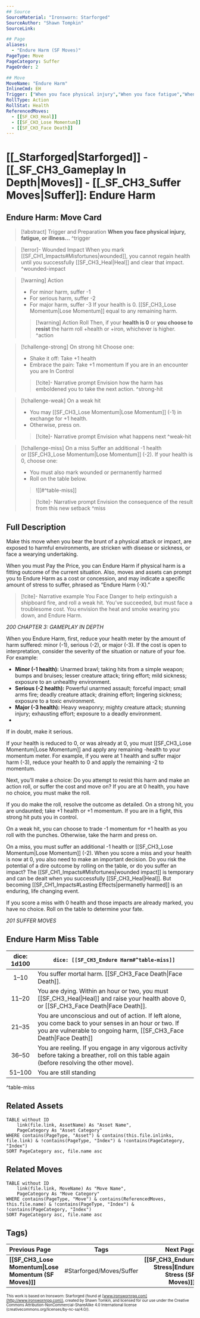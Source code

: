 ```yaml
---
## Source
SourceMaterial: "Ironsworn: Starforged"
SourceAuthor: "Shawn Tompkin"
SourceLink: 

## Page
aliases:
  - "Endure Harm (SF Moves)"
PageType: Move
PageCategory: Suffer
PageOrder: 2

## Move
MoveName: "Endure Harm"
InlineCmd: EH
Trigger: ["When you face physical injury","When you face fatigue","When you face illness"]
RollType: Action
RollStat: Health
ReferencedMoves: 
  - [[SF_CH3_Heal]]
  - [[SF_CH3_Lose Momentum]]
  - [[SF_CH3_Face Death]]
---
```

# [[_Starforged|Starforged]] - [[_SF_CH3_Gameplay In Depth|Moves]] - [[_SF_CH3_Suffer Moves|Suffer]]: Endure Harm
## Endure Harm: Move Card
>[!abstract]  Trigger and Preparation
>**When you face physical injury, fatigue, or illness...** ^trigger

> [!error]- Wounded Impact
> When you mark [[SF_CH1_Impacts#Misfortunes|wounded]], you cannot regain health until you successfully [[SF_CH3_Heal|Heal]] and clear that impact. ^wounded-impact

> [!warning] Action
>- For minor harm, suffer -1
>- For serious harm, suffer -2
>- For major harm, suffer -3
> If your health is 0. [[SF_CH3_Lose Momentum|Lose Momentum]] equal to any remaining harm.
> > [!warning] Action Roll
> > Then, if your **health is 0** or **you choose to resist** the harm 
> > roll +health or +iron, whichever is higher. ^action

> [!challenge-strong] On strong hit
> Choose one:
>- Shake it off: Take +1 health
>- Embrace the pain: Take +1 momentum
>If you are in an encounter you are In Control
> > [!cite]- Narrative prompt
> > Envision how the harm has emboldened you to take the next action. ^strong-hit

> [!challenge-weak] On a weak hit
>-  You may [[SF_CH3_Lose Momentum|Lose Momentum]] (-1) in exchange for +1 health. 
>-  Otherwise, press on.
> > [!cite]- Narrative prompt
> > Envision what happens next ^weak-hit

> [!challenge-miss] On a miss
>  Suffer an additional -1 health or [[SF_CH3_Lose Momentum|Lose Momentum]] (-2). 
>  If your health is 0, choose one:
>- You must also mark wounded or permanently harmed
>- Roll on the table below.
> > ![[#^table-miss]]
> 
> > [!cite]- Narrative prompt
> > Envision the consequence of the result from this new setback ^miss
## Full Description
Make this move when you bear the brunt of a physical attack or impact, are exposed to harmful environments, are stricken with disease or sickness, or face a wearying undertaking. 

When you must Pay the Price, you can Endure Harm if physical harm is a fitting outcome of the current situation. Also, moves and assets can prompt you to Endure Harm as a cost or concession, and may indicate a specific amount of stress to suffer, phrased as “Endure Harm (-X).” 

> [!cite]- Narrative example
> You Face Danger to help extinguish a shipboard fire, and roll a weak hit. You’ve succeeded, but must face a troublesome cost. You envision the heat and smoke wearing you down, and Endure Harm.

*200 CHAPTER 3: GAMEPLAY IN DEPTH*

When you Endure Harm, first, reduce your health meter by the amount of harm suffered: minor (-1), serious (-2), or major (-3). If the cost is open to interpretation, consider the severity of the situation or nature of your foe. For example: 
- **Minor (-1 health):** Unarmed brawl; taking hits from a simple weapon; bumps and bruises; lesser creature attack; tiring effort; mild sickness; exposure to an unhealthy environment. 
- **Serious (-2 health):** Powerful unarmed assault; forceful impact; small arms fire; deadly creature attack; draining effort; lingering sickness; exposure to a toxic environment. 
- **Major (-3 health):** Heavy weaponry; mighty creature attack; stunning injury; exhausting effort; exposure to a deadly environment. 
- 
If in doubt, make it serious. 

If your health is reduced to 0, or was already at 0, you must [[SF_CH3_Lose Momentum|Lose Momentum]] and apply any remaining -health to your momentum meter. For example, if you were at 1 health and suffer major harm (-3), reduce your health to 0 and apply the remaining -2 to momentum. 

Next, you’ll make a choice: Do you attempt to resist this harm and make an action roll, or suffer the cost and move on? If you are at 0 health, you have no choice, you must make the roll. 

If you do make the roll, resolve the outcome as detailed. 
On a strong hit, you are undaunted; take +1 health or +1 momentum. If you are in a fight, this strong hit puts you in control.

On a weak hit, you can choose to trade -1 momentum for +1 health as you roll with the punches. Otherwise, take the harm and press on. 

On a miss, you must suffer an additional -1 health or [[SF_CH3_Lose Momentum|Lose Momentum]] (-2). When you score a miss and your health is now at 0, you also need to make an important decision. Do you risk the potential of a dire outcome by rolling on the table, or do you suffer an impact? The [[SF_CH1_Impacts#Misfortunes|wounded impact]] is temporary and can be dealt when you successfully [[SF_CH3_Heal|Heal]]. But becoming [[SF_CH1_Impacts#Lasting Effects|permanetly harmed]] is an enduring, life changing event. 

If you score a miss with 0 health and those impacts are already marked, you have no choice. Roll on the table to determine your fate.

*201 SUFFER MOVES*

## Endure Harm Miss Table
| dice: 1d100 | `dice: [[SF_CH3_Endure Harm#^table-miss]]` |
| :---: | --- |
| 1–10 | You suffer mortal harm. [[SF_CH3_Face Death\|Face Death]]. |
| 11–20 | You are dying. Within an hour or two, you must [[SF_CH3_Heal\|Heal]] and raise your health above 0, or [[SF_CH3_Face Death\|Face Death]]. |
| 21–35 | You are unconscious and out of action. If left alone, you come back to your senses in an hour or two. If you are vulnerable to ongoing harm, [[SF_CH3_Face Death\|Face Death]] |
| 36–50 | You are reeling. If you engage in any vigorous activity before taking a breather, roll on this table again (before resolving the other move). |
| 51–100 | You are still standing |
^table-miss

## Related Assets
```dataview
TABLE without ID
	link(file.link, AssetName) As "Asset Name",
	PageCategory As "Asset Category"
WHERE contains(PageType, "Asset") & contains(this.file.inlinks, file.link) & !contains(PageType, "Index") & !contains(PageCategory, "Index")
SORT PageCategory asc, file.name asc
```

## Related Moves
```dataview
TABLE without ID
	link(file.link, MoveName) As "Move Name",
	PageCategory As "Move Category"
WHERE contains(PageType, "Move") & contains(ReferencedMoves, this.file.name) & !contains(PageType, "Index") & !contains(PageCategory, "Index")
SORT PageCategory asc, file.name asc
```

## Tags)
| Previous Page | Tags | Next Page |
|:--- |:---:| ---:|
| **[[SF_CH3_Lose Momentum\|Lose Momentum (SF Moves)]]** | #Starforged/Moves/Suffer | **[[SF_CH3_Endure Stress\|Endure Stress (SF Moves)]]** |

<font size=-2>This work is based on Ironsworn: Starforged (found at [www.ironswornrpg.com](http://www.ironswornrpg.com)), created by Shawn Tomkin, and licensed for our use under the Creative Commons Attribution-NonCommercial-ShareAlike 4.0 International license  (creativecommons.org/licenses/by-nc-sa/4.0/).</font>